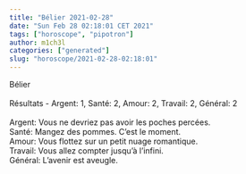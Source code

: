 ```yaml
---
title: "Bélier 2021-02-28"
date: "Sun Feb 28 02:18:01 CET 2021"
tags: ["horoscope", "pipotron"]
author: m1ch3l
categories: ["generated"]
slug: "horoscope/2021-02-28-02:18:01"
---
```


Bélier<br>
<br>
Résultats - Argent: 1, Santé: 2, Amour: 2, Travail: 2, Général: 2<br>
<br>
Argent:  Vous ne devriez pas avoir les poches percées. <br>
Santé:   Mangez des pommes. C’est le moment.<br>
Amour:   Vous flottez sur un petit nuage romantique. <br>
Travail: Vous allez compter jusqu’à l’infini. <br>
Général: L’avenir est aveugle.<br>
